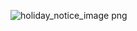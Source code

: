 ![holiday_notice_image png](https://github.com/user-attachments/assets/7d2c11c4-e935-4c6a-bb4f-230365a9fcc5)



